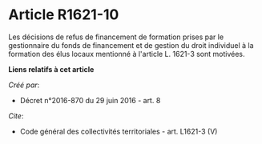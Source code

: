 # Article R1621-10

Les décisions de refus de financement de formation prises par le gestionnaire du fonds de financement et de gestion du droit
individuel à la formation des élus locaux mentionné à l'article L. 1621-3 sont motivées.

**Liens relatifs à cet article**

_Créé par_:

  - Décret n°2016-870 du 29 juin 2016 - art. 8

_Cite_:

  - Code général des collectivités territoriales - art. L1621-3 (V)
